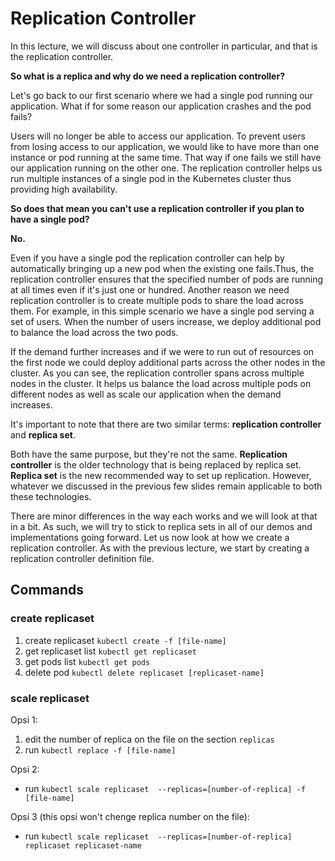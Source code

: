 # Replication Controller

In this lecture, we will discuss about one controller in particular, and that is the replication controller. 

**So what is a replica and why do we need a replication controller?**

Let's go back to our first scenario where we had a single pod running our application. What if for some reason our application crashes and the pod fails?

Users will no longer be able to access our application. To prevent users from losing access to our application, we would like to have more than one instance or pod running at the same time. That way if one fails we still have our application running on the other one. The replication controller helps us run multiple instances of a single pod in the Kubernetes cluster thus providing high availability.    


**So does that mean you can't use a replication controller if you plan to have a single pod?**

**No.**

Even if you have a single pod the replication controller can help by automatically bringing up a new pod when the existing one fails.Thus, the replication controller ensures that the specified number of pods are running at all times even if it's just one or hundred.
Another reason we need replication controller is to create multiple pods to share the load across them. For example, in this simple scenario we have a single pod serving a set of users. When the number of users increase, we deploy additional pod to balance the load across the two pods.

If the demand further increases and if we were to run out of resources on the first node we could deploy additional parts across the other nodes in the cluster. As you can see, the replication controller spans across multiple nodes in the cluster. It helps us balance the load across multiple pods on different nodes as well as scale our application when the demand increases.     

It's important to note that there are two similar terms: **replication controller** and **replica set**.

Both have the same purpose, but they're not the same. **Replication controller** is the older technology that is being replaced by replica set. **Replica set** is the new recommended way to set up replication. However, whatever we discussed in the previous few slides remain applicable to both these technologies.

There are minor differences in the way each works and we will look at that in a bit. As such, we will try to stick to replica sets in all of our demos and implementations going forward. Let us now look at how we create a replication controller. As with the previous lecture, we start by creating a replication controller definition file.

## Commands

### create replicaset

1. create replicaset `kubectl create -f [file-name]`
2. get replicaset list `kubectl get replicaset`
3. get pods list `kubectl get pods`
4. delete pod `kubectl delete replicaset [replicaset-name]`

### scale replicaset

Opsi 1: 
1. edit the number of replica on the file on the section `replicas`
2. run `kubectl replace -f [file-name]`

Opsi 2:
- run `kubectl scale replicaset  --replicas=[number-of-replica] -f [file-name]`

Opsi 3 (this opsi won't chenge replica number on the file):
- run `kubectl scale replicaset  --replicas=[number-of-replica] replicaset replicaset-name` 




